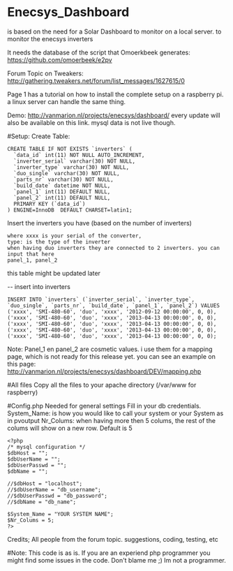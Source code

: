 # Enecsys_Dashboard
is based on the need for a Solar Dashboard to monitor on a local server. to monitor the enecsys inverters 

It needs the database of the script that Omoerkbeek generates: https://github.com/omoerbeek/e2pv

Forum Topic on Tweakers: http://gathering.tweakers.net/forum/list_messages/1627615/0

Page 1 has a tutorial on how to install the complete setup on a raspberry pi. 
a linux server can handle the same thing.

Demo: http://vanmarion.nl/projects/enecsys/dashboard/
every update will also be available on this link. mysql data is not live though.

#Setup:
Create Table:
```
CREATE TABLE IF NOT EXISTS `inverters` (
  `data_id` int(11) NOT NULL AUTO_INCREMENT,
  `inverter_serial` varchar(30) NOT NULL,
  `inverter_type` varchar(30) NOT NULL,
  `duo_single` varchar(30) NOT NULL,
  `parts_nr` varchar(30) NOT NULL,
  `build_date` datetime NOT NULL,
  `panel_1` int(11) DEFAULT NULL,
  `panel_2` int(11) DEFAULT NULL,
  PRIMARY KEY (`data_id`)
) ENGINE=InnoDB  DEFAULT CHARSET=latin1;
```
Insert the inverters you have (based on the number of inverters)
``` 
where xxxx is your serial of the converter,
type: is the type of the inverter
when having duo inverters they are connected to 2 inverters. you can input that here
panel_1, panel_2
```
this table might be updated later

-- insert into inverters
```
INSERT INTO `inverters` (`inverter_serial`, `inverter_type`, `duo_single`, `parts_nr`, `build_date`, `panel_1`, `panel_2`) VALUES
('xxxx', 'SMI-480-60', 'duo', 'xxxx', '2012-09-12 00:00:00', 0, 0),
('xxxx', 'SMI-480-60', 'duo', 'xxxx', '2013-04-13 00:00:00', 0, 0),
('xxxx', 'SMI-480-60', 'duo', 'xxxx', '2013-04-13 00:00:00', 0, 0),
('xxxx', 'SMI-480-60', 'duo', 'xxxx', '2013-04-13 00:00:00', 0, 0),
('xxxx', 'SMI-480-60', 'duo', 'xxxx', '2013-04-13 00:00:00', 0, 0);
```
Note:
Panel_1 en panel_2 are cosmetic values. i use them for a mapping page, which is not ready for this release yet. you can see an example on this page: 
http://vanmarion.nl/projects/enecsys/dashboard/DEV/mapping.php

#All files
Copy all the files to your apache directory (/var/www for raspberry)

#Config.php
Needed for general settings
Fill in your db credentials.
System_Name: is how you would like to call your system or your System as in pvoutput
Nr_Colums: when having more then 5 colums, the rest of the colums will show on a new row. Default is 5
```
<?php
/* mysql configuration */
$dbHost = "";
$dbUserName = "";
$dbUserPasswd = "";
$dbName = "";

//$dbHost = "localhost";
//$dbUserName = "db_username";
//$dbUserPasswd = "db_password";
//$dbName = "db_name";

$System_Name = "YOUR SYSTEM NAME";
$Nr_Colums = 5;
?>
```
Credits; 
All people from the forum topic. suggestions, coding, testing, etc


#Note:
This code is as is. 
If you are an experiend php programmer you might find some issues in the code. Don't blame me ;) Im not a programmer.
